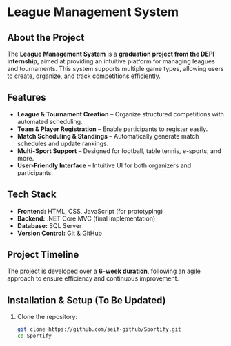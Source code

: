 # League Management System  

## About the Project  
The **League Management System** is a **graduation project from the DEPI internship**, aimed at providing an intuitive platform for managing leagues and tournaments. This system supports multiple game types, allowing users to create, organize, and track competitions efficiently.  

## Features  
- **League & Tournament Creation** – Organize structured competitions with automated scheduling.  
- **Team & Player Registration** – Enable participants to register easily.  
- **Match Scheduling & Standings** – Automatically generate match schedules and update rankings.  
- **Multi-Sport Support** – Designed for football, table tennis, e-sports, and more.  
- **User-Friendly Interface** – Intuitive UI for both organizers and participants.  

## Tech Stack  
- **Frontend:** HTML, CSS, JavaScript (for prototyping)  
- **Backend:** .NET Core MVC (final implementation)  
- **Database:** SQL Server  
- **Version Control:** Git & GitHub  

## Project Timeline  
The project is developed over a **6-week duration**, following an agile approach to ensure efficiency and continuous improvement.  

## Installation & Setup (To Be Updated)  
1. Clone the repository:  
   ```sh
   git clone https://github.com/seif-github/Sportify.git
   cd Sportify
